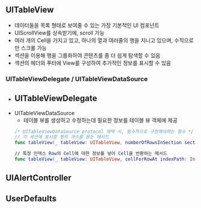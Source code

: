 ## UITableView
- 데이터들을 목록 형태로 보여줄 수 있는 가장 기본적인 UI 컴포넌트
- UIScrollView를 상속받기에, scroll 가능 
- 여러 개의 Cell을 가지고 있고, 하나의 열과 여러줄의 행을 지니고 있으며, 수직으로만 스크롤 가능
- 섹션을 이용해 행을 그룹화하여 콘텐츠를 좀 더 쉽게 탐색할 수 있음
- 섹션의 헤더와 푸터에 View를 구성하여 추가적인 정보를 표시할 수 있음

### UITableViewDelegate / UITableViewDataSource
- UITableViewDelegate
  - 
- UITableViewDataSource
  - 테이블 뷰를 생성하고 수정하는데 필요한 정보를 테이블 뷰 객체에 제공
  ```swift
  /* UITableViewDataSource protocol 채택 시, 필수적으로 구현해야하는 함수 */
  // 각 세션에 표시할 행의 개수를 묻는 메서드
  func tableView(_ tableView: UITableView, numberOfRowsInSection section: Int) -> Int
  
  // 특정 인덱스 Row의 Cell에 대한 정보를 넣어 Cell을 반환하는 메서드
  func tableView(_ tableView: UITableView, cellForRowAt indexPath: IndexPath) -> UITableViewCell
  ```

## UIAlertController

## UserDefaults
